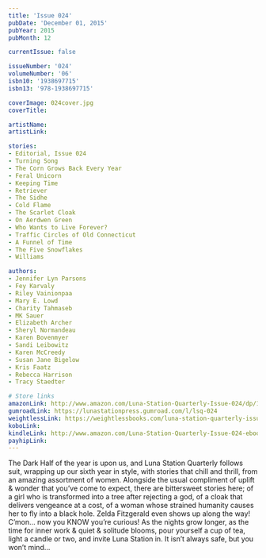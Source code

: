 ```yaml
---
title: 'Issue 024'
pubDate: 'December 01, 2015'
pubYear: 2015
pubMonth: 12

currentIssue: false

issueNumber: '024'
volumeNumber: '06'
isbn10: '1938697715'
isbn13: '978-1938697715'

coverImage: 024cover.jpg
coverTitle: 

artistName: 
artistLink: 

stories:
- Editorial, Issue 024
- Turning Song
- The Corn Grows Back Every Year
- Feral Unicorn
- Keeping Time
- Retriever
- The Sidhe
- Cold Flame
- The Scarlet Cloak
- On Aerdwen Green
- Who Wants to Live Forever?
- Traffic Circles of Old Connecticut
- A Funnel of Time
- The Five Snowflakes
- Williams

authors:
- Jennifer Lyn Parsons
- Fey Karvaly
- Riley Vainionpaa
- Mary E. Lowd
- Charity Tahmaseb
- MK Sauer
- Elizabeth Archer
- Sheryl Normandeau
- Karen Bovenmyer
- Sandi Leibowitz
- Karen McCreedy
- Susan Jane Bigelow
- Kris Faatz
- Rebecca Harrison
- Tracy Staedter

# Store links
amazonLink: http://www.amazon.com/Luna-Station-Quarterly-Issue-024/dp/1938697715/
gumroadLink: https://lunastationpress.gumroad.com/l/lsq-024
weightlessLink: https://weightlessbooks.com/luna-station-quarterly-issue-024/
koboLink: 
kindleLink: http://www.amazon.com/Luna-Station-Quarterly-Issue-024-ebook/dp/B018R66LM4/
payhipLink: 
---
```


The Dark Half of the year is upon us, and Luna Station Quarterly follows suit, wrapping up our sixth year in style, with stories that chill and thrill, from an amazing assortment of women.
Alongside the usual compliment of uplift &amp; wonder that you’ve come to expect, there are bittersweet stories here; of a girl who is transformed into a tree after rejecting a god, of a cloak that delivers vengeance at a cost, of a woman whose strained humanity causes her to fly into a black hole. Zelda Fitzgerald even shows up along the way! C’mon… now you KNOW you’re curious!
As the nights grow longer, as the time for inner work &amp; quiet &amp; solitude blooms, pour yourself a cup of tea, light a candle or two, and invite Luna Station in. It isn’t always safe, but you won’t mind…
